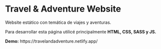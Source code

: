 # Travel & Adventure Website
<p>Website estático con temática de viajes y aventuras.</p>
<p>Para desarrollar esta página utilicé principalmente <b>HTML, CSS, SASS y JS.</b></p>
<b>Demo:</b> https://travelandadventure.netlify.app/
